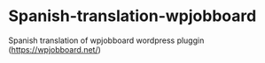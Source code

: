 # Spanish-translation-wpjobboard
Spanish translation of wpjobboard wordpress pluggin (https://wpjobboard.net/)
